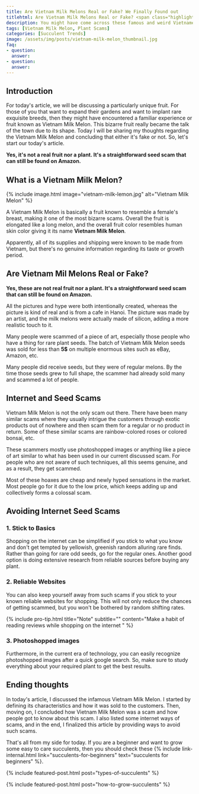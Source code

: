 ```yaml
--- 
title: Are Vietnam Milk Melons Real or Fake? We Finally Found out
titlehtml: Are Vietnam Milk Melons Real or Fake? <span class="highlight">We Finally Found out</span>
description: You might have come across these famous and weird Vietnamese Milk Melons. But are these real or not? Well, let's find out!
tags: [Vietnam Milk Melon, Plant Scams]
categories: [Succulent Trends]
image: /assets/img/posts/vietnam-milk-melon_thumbnail.jpg
faq: 
- question: 
  answer: 
- question: 
  answer: 
---
```


## Introduction

For today's article, we will be discussing a particularly unique fruit. For those of you that want to expand their gardens and want to implant rare exquisite breeds, then they might have encountered a familiar experience or fruit known as Vietnam Milk Melon. This bizarre fruit really became the talk of the town due to its shape. Today I will be sharing my thoughts regarding the Vietnam Milk Melon and concluding that either it's fake or not. So, let's start our today's article.

**Yes, it's not a real fruit nor a plant. It's a straightforward seed scam that can still be found on Amazon.**

##  What is a Vietnam Milk Melon?

{% include image.html image="vietnam-milk-lemon.jpg" alt="Vietnam Milk Melon" %}

A Vietnam Milk Melon is basically a fruit known to resemble a female's breast, making it one of the most bizarre scams. Overall the fruit is elongated like a long melon, and the overall fruit color resembles human skin color giving it its name **Vietnam Milk Melon**. 

Apparently, all of its supplies and shipping were known to be made from Vietnam, but there's no genuine information regarding its taste or growth period.

## Are Vietnam Mil Melons Real or Fake? 

**Yes, these are not real fruit nor a plant. It's a straightforward seed scam that can still be found on Amazon.**

All the pictures and hype were both intentionally created, whereas the picture is kind of real and is from a cafe in Hanoi.  The picture was made by an artist, and the milk melons were actually made of silicon, adding a more realistic touch to it.

Many people were scammed of a piece of art, especially those people who have a thing for rare plant seeds. The batch of Vietnam Milk Melon seeds was sold for less than **5$** on multiple enormous sites such as eBay, Amazon, etc. 

Many people did receive seeds, but they were of regular melons. By the time those seeds grew to full shape, the scammer had already sold many and scammed a lot of people.

## Internet and Seed Scams

Vietnam Milk Melon is not the only scam out there. There have been many similar scams where they usually intrigue the customers through exotic products out of nowhere and then scam them for a regular or no product in return. Some of these similar scams are rainbow-colored roses or colored bonsai, etc.

These scammers mostly use photoshopped images or anything like a piece of art similar to what has been used in our current discussed scam. For people who are not aware of such techniques, all this seems genuine, and as a result, they get scammed.

Most of these hoaxes are cheap and newly hyped sensations in the market. Most people go for it due to the low price, which keeps adding up and collectively forms a colossal scam.

## Avoiding Internet Seed Scams

### 1. Stick to Basics

Shopping on the internet can be simplified if you stick to what you know and don't get tempted by yellowish, greenish random alluring rare finds. Rather than going for rare odd seeds, go for the regular ones. Another good option is doing extensive research from reliable sources before buying any plant.

### 2. Reliable Websites

You can also keep yourself away from such scams if you stick to your known reliable websites for shopping. This will not only reduce the chances of getting scammed, but you won't be bothered by random shifting rates. 

{% include pro-tip.html title="Note" subtitle="" content="Make a habit of reading reviews while shopping on the internet " %}

### 3. Photoshopped images

Furthermore, in the current era of technology, you can easily recognize photoshopped images after a quick google search. So, make sure to study everything about your required plant to get the best results.

## Ending thoughts

In today's article, I discussed the infamous Vietnam Milk Melon. I started by defining its characteristics and how it was sold to the customers. Then, moving on, I concluded how Vietnam Milk Melon was a scam and how people got to know about this scam. I also listed some internet ways of scams, and in the end, I finalized this article by providing ways to avoid such scams.

That's all from my side for today. If you are a beginner and want to grow some easy to care succulents, then you should check these {% include link-internal.html link="succulents-for-beginners" text="succulents for beginners" %}.

{% include featured-post.html post="types-of-succulents" %}

{% include featured-post.html post="how-to-grow-succulents" %}